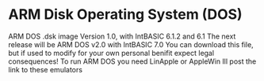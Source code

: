 # ARM Disk Operating System (DOS)
ARM DOS .dsk image Version 1.0, with IntBASIC 6.1.2 and 6.1
The next release will be ARM DOS v2.0 with IntBASIC 7.0
You can download this file, but if used to modify for your own personal benifit expect legal consequences!
To run ARM DOS you need LinApple or AppleWin
Ill post the link to these emulators

